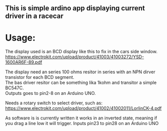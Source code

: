 ## This is simple ardino app displaying current driver in a racecar  

# Usage:  
The display used is an BCD display like this to fix in the cars side window.  
https://www.electrokit.com/upload/product/41003/41003272/YSD-1600AR6F-89.pdf  

The display need an series 100 ohms resitor in series with an NPN dirver transistor for each BCD segment.  
The bas driver resitor can be something lika 1kohm and transitor a simple BC547C.  
Outputs goes to pin2-8 on an Arduino UNO.

Needs a rotary switch to select driver, such as:  
https://www.electrokit.com/upload/product/41002/41002011/LorlinCK-4.pdf  

As software is is currently written it works in an inverted state, meaning if you drag a line low it will trigger. Inputs pin23 to pin28 on an Arduino UNO